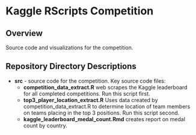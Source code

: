 Kaggle RScripts Competition
==================================================

## Overview
Source code and visualizations for the competition.

## Repository Directory Descriptions
* **src** - source code for the competition.  Key source code files:
    + **competition_data_extract.R** web scrapes the Kaggle leaderboard for all
    completed competitions.  Run this script first.
    + **top3_player_location_extract.R** Uses data created by competition_data_extract.R
    to determine location of team members on teams placing in the top 3 positions. 
    Run this script second.
    + **kaggle_leaderboard_medal_count.Rmd** creates report on medal count by country.


